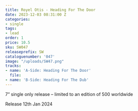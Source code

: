 ```yaml
---
title: Royel Otis - Heading For The Door
date: 2023-12-03 08:31:00 Z
categories:
- single
tags:
- lead
order: 1
price: 10.5
sku: SW047
releaseprefix: SW
cataloguenumber: '047'
image: "/uploads/SW47.png"
tracks:
- name: 'A-Side: Heading For The Door'
  file: 
- name: 'B-Side: Heading For The Dub'
---
```


7” single only release – limited to an edition of 500 worldwide

Release 12th Jan 2024
 




 



